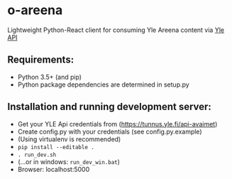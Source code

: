 # o-areena
Lightweight Python-React client for consuming Yle Areena content via [Yle API](http://developer.yle.fi)

## Requirements:
- Python 3.5+ (and pip)
- Python package dependencies are determined in setup.py

## Installation and running development server:
- Get your YLE Api credentials from (https://tunnus.yle.fi/api-avaimet)
- Create config.py with your credentials (see config.py.example)
- (Using virtualenv is recommended)
- `pip install --editable .`
- `. run_dev.sh` 
- (...or in windows: `run_dev_win.bat`)
- Browser: localhost:5000
